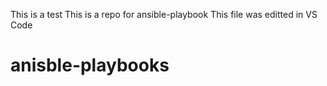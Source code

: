 This is a test
This is a repo for ansible-playbook
This file was editted in VS Code
# anisble-playbooks
